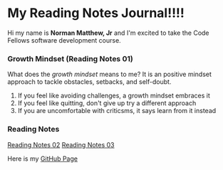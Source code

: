 # My Reading Notes Journal!!!!

Hi my name is **Norman Matthew, Jr** and I'm excited to take the Code Fellows software development course.

### Growth Mindset (Reading Notes 01)

What does the *growth mindset* means to me? It is an positive mindset approach to tackle obstacles, setbacks, and self-doubt.

1. If you feel like avoiding challenges, a growth mindset embraces it
2. If you feel like quitting, don't give up try a different approach
3. If you are uncomfortable with criticsms, it says learn from it instead

### Reading Notes
[Reading Notes 02](Read02.md)
[Reading Notes 03](Read03.md)

Here is my [GitHub Page](https://github.com/normanmatthewjr/reading-notes)

